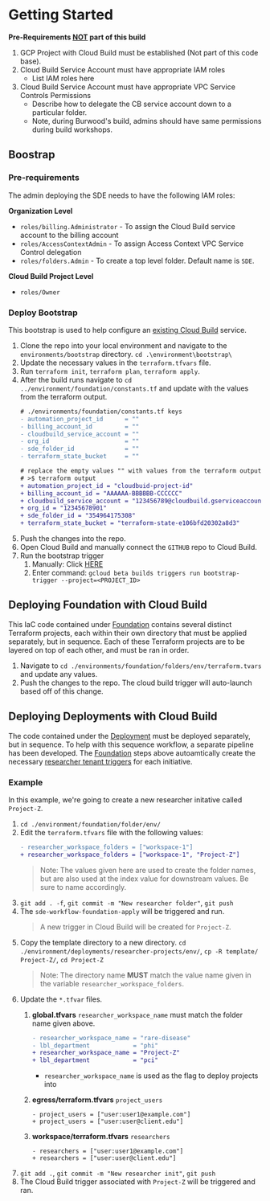 # Getting Started

**Pre-Requirements <u>NOT</u> part of this build** 

1. GCP Project with Cloud Build must be established (Not part of this code base).
1. Cloud Build Service Account must have appropriate IAM roles
    - List IAM roles here
1. Cloud Build Service Account must have appropriate VPC Service Controls Permissions
    - Describe how to delegate the CB service account down to a particular folder.
    - Note, during Burwood's build, admins should have same permissions during build workshops.

<!-- ## Code Folder Structure

The SDE is split into two main functions: `Foundation` and `Deployments`

* `Foundation` contains the IaC code for setting up the folder heirarchy, Cloud Build trigger, and core projects.
* `Development` contains the IaC code for setting up projects for researchers and to share data externally. -->

<!-- 
One of the objectives is to provide a lightweight reference design for the IaC repositories, and a built-in implementation for running this code in automated pipelines. This codeset utilizes an existing project with Cloud Build already connected to the desired GitHub repository. This configuration is outside of the document, but the setup can be found [here](https://cloud.google.com/build/docs/automating-builds/github/connect-repo-github).



## Pre-requirements

To deploy this in your organization you will need

* a folder or organization where new projects will be created
* a billing account that will be associated with new projects
* an existing project with Cloud Build api enabled

## CI/CD
 -->

<!-- ### Bootstrap

To deploy the workflow configuration file a new temporary Cloud Build file needs to be created:

```bash
gcloud beta builds triggers create github \
--name="bootstrap-triggers-prod-apply" \
--repo-name="terraform-google-burwood-sde-prod" \
--repo-owner="client-it" \
--branch-pattern="^main$" \
--build-config="cloudbuild/foundation/cloudbuild-sde-apply.yaml"
--substitutions _BUCKET=<bucket_id>,_PREFIX=foundation,_TAG=1.2.1
```
* `_BUCKET` is the GCS bucket name that will store the Terraform tfstate files
* `_PREFIX` is the initial folder name in the GCS bucket
* `_TAG` is the Terraform version. -->

## Boostrap

### Pre-requirements

The admin deploying the SDE needs to have the following IAM roles:

**Organization Level**
* `roles/billing.Administrator` - To assign the Cloud Build service account to the billing account
* `roles/AccessContextAdmin` - To assign Access Context VPC Service Control delegation
* `roles/folders.Admin` - To create a top level folder. Default name is `SDE`.

**Cloud Build Project Level**
* `roles/Owner`

### Deploy Bootstrap

This bootstrap is used to help configure an <u>existing Cloud Build</u> service.

1. Clone the repo into your local environment and navigate to the `environments/bootstrap` directory. ```cd .\environment\bootstrap\```
1. Update the necessary values in the `terraform.tfvars` file.
1. Run ```terraform init```, ```terraform plan```, ```terraform apply```.
1. After the build runs navigate to ```cd ../environment/foundation/constants.tf``` and update with the values from the terraform output.
    ```diff
    # ./environments/foundation/constants.tf keys
    - automation_project_id      = ""
    - billing_account_id         = ""
    - cloudbuild_service_account = ""
    - org_id                     = ""
    - sde_folder_id              = ""
    - terraform_state_bucket     = ""

    # replace the empty values "" with values from the terraform outputs
    # >$ terraform output
    + automation_project_id = "cloudbuid-project-id"
    + billing_account_id = "AAAAAA-BBBBBB-CCCCCC"
    + cloudbuild_service_account = "123456789@cloudbuild.gserviceaccount.com"
    + org_id = "12345678901"
    + sde_folder_id = "354964175308"
    + terraform_state_bucket = "terraform-state-e106bfd20302a8d3"
    ```
1. Push the changes into the repo.
1. Open Cloud Build and manually connect the `GITHUB` repo to Cloud Build.
1. Run the bootstrap trigger
    1. Manually: Click [HERE](https://console.cloud.google.com/cloud-build/triggers?_ga=2.19577400.1279332550.1678733761-964487985.1650941830&_gac=1.12577478.1678733765.Cj0KCQjwk7ugBhDIARIsAGuvgPbbxpOamuWrxgAJXGno4zq2QAWtNgIH7xCR9Lc_WT8ZHcxTmiWVLsYaAvR_EALw_wcB)
    1. Enter command: ```gcloud beta builds triggers run bootstrap-trigger --project=<PROJECT_ID>```


## Deploying Foundation with Cloud Build

This IaC code contained under [Foundation](./foundation/) contains several distinct Terraform projects, each within their own directory that must be applied separately, but in sequence. Each of these Terraform projects are to be layered on top of each other, and must be ran in order.

1. Navigate to ```cd ./environments/foundation/folders/env/terraform.tvars``` and update any values.
1. Push the changes to the repo. The cloud build trigger will auto-launch based off of this change.

## Deploying Deployments with Cloud Build

The code contained under the [Deployment](./deployments/researcher-projects/) must be deployed separately, but in sequence. To help with this sequence workflow, a separate pipeline has been developed. The [Foundation](##Deploying-Foundation-with-Cloud-Build) steps above autoamtically create the necessary [researcher tenant triggers](../cloudbuild/foundation/workflow-foundation-apply.yaml#L37) for each initiative.


<!-- To know more about this directory and its structure go [here](./deployments/researcher-projects/). -->

### Example

In this example, we're going to create a new researcher initative called `Project-Z`.

1. `cd ./environment/foundation/folder/env/`
1. Edit the `terraform.tfvars` file with the following values:
    ```diff
    - researcher_workspace_folders = ["workspace-1"]
    + researcher_workspace_folders = ["workspace-1", "Project-Z"]
    ```
    > Note: The values given here are used to create the folder names, but are also used at the index value for downstream values. Be sure to name accordingly.
1. `git add . -f`, `git commit -m "New researcher folder"`, `git push`
1. The `sde-workflow-foundation-apply` will be triggered and run.
    > A new trigger in Cloud Build will be created for `Project-Z`.
1. Copy the template directory to a new directory. `cd ./environment/deployments/researcher-projects/env/`, `cp -R template/ Project-Z/`, `cd Project-Z`
    >Note: The directory name **MUST** match the value name given in the variable `researcher_workspace_folders`.
1. Update the `*.tfvar` files.
    1. **global.tfvars** `researcher_workspace_name` must match the folder name given above.
    
        ```diff
        - researcher_workspace_name = "rare-disease"
        - lbl_department            = "phi" 
        + researcher_workspace_name = "Project-Z"
        + lbl_department            = "pci" 
        ```
        - `researcher_workspace_name` is used as the flag to deploy projects into        
    1. **egress/terraform.tfvars** `project_users`
        ```git
        - project_users = ["user:user1@example.com"] 
        + project_users = ["user:user@client.edu"] 
        ```
    1. **workspace/terraform.tfvars** `researchers`
        ```git
        - researchers = ["user:user1@example.com"]  
        + researchers = ["user:user@client.edu"]  
        ```
1. `git add .`, `git commit -m "New researcher init"`, `git push`
1. The Cloud Build trigger associated with `Project-Z` will be triggered and ran.




<!-- Follow the steps below to deploy a new Secure Data Enclave:

1. Update all the necessary .tfvar files.
1. In Cloud Build connect to the Git repository.
1. Create a cloud build trigger to the create cloud build triggers
1. Kick off this new trigger.
1. Push in your code changes -->

<!-- ## Initial Bootstrap of a Researcher Iniative Project

New Researcher Iniatives are provisioned by creating a new folder under the Deployments/env directory and updating the *.tfvar files. Once the updated *.tfvar files are pushed into the Git repository, a Cloud Build pipeline will see the changes and be triggered. Below are those steps:

1. Create a new `researcher_workspace_folder`. Perform a git add ., git commit -m "New workspace", git push.
    ```bash
    cd ./deployments/researcher-projects/env/
    cp template 
    ```
1. In the TF code hierarchy, create a new folder for researchers. This folder name must match the `researcher_workspace_folder` value above.
1. Update the egress.tfvars, global.tfvars, workspace.tfvars
    1. **Note:** workspace.tfvars the `num_instances` must be zero. VPC-SC fails if `num_instances` is > 0.
1. Push in your code changes with a git add . , git commit -m "New researcher init", git push.

##  -->